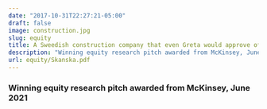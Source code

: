 ```yaml
---
date: "2017-10-31T22:27:21-05:00"
draft: false
image: construction.jpg
slug: equity
title: A Sweedish construction company that even Greta would approve of!
description: "Winning equity research pitch awarded from McKinsey, June 2021"
url: equity/Skanska.pdf
---
```


### Winning equity research pitch awarded from McKinsey, June 2021